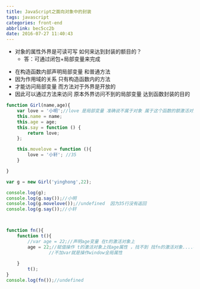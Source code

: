 ```yaml
---
title: JavaScript之面向对象中的封装
tags: javascript
categories: front-end
abbrlink: bec5cc2b
date: 2016-07-27 11:40:43
---
```


- 对象的属性外界是可读可写 如何来达到封装的额目的？
  - 答：可通过闭包+局部变量来完成
 <!--more-->
 
- 在构造函数内部声明局部变量 和普通方法 
- 因为作用域的关系 只有构造函数内的方法 
- 才能访问局部变量 而方法对于外界是开放的 
- 因此可以通过方法来访问 原本外界访问不到的局部变量  达到函数封装的目的

```js
function Girl(name,age){
	var love = '小明';//love 是局部变量 准确说不属于对象 属于这个函数的额激活对象 函数调用时必将产生一个激活对象 love在激活对象身上   激活对象有作用域的关系 有办法访问  加一个函数提供外界访问
	this.name = name;
	this.age = age;
	this.say = function () {
		return love;
	};

	this.movelove = function (){
		love = '小轩'; //35
	}

} 

var g = new Girl('yinghong',22);

console.log(g);
console.log(g.say());//小明
console.log(g.movelove());//undefined  因为35行没有返回
console.log(g.say());//小轩



function fn(){
	function t(){
		//var age = 22;//声明age变量 在t的激活对象上
		age = 22;//赋值操作 t的激活对象上找age属性 ，找不到 找fn的激活对象....再找到 最终找到window.age = 22;
				//不加var就是操作window全局属性
	
	}
		t();
}
console.log(fn());//undefined
```
